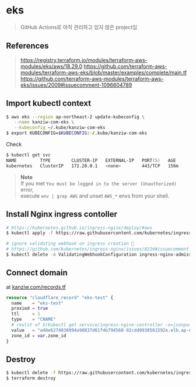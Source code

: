 # eks

> GitHub Actions로 아직 관리하고 있지 않은 project임


## References
> https://registry.terraform.io/modules/terraform-aws-modules/eks/aws/18.29.0
> https://github.com/terraform-aws-modules/terraform-aws-eks/blob/master/examples/complete/main.tf
> https://github.com/terraform-aws-modules/terraform-aws-eks/issues/2009#issuecomment-1096604789


## Import kubectl context

```zsh
$ aws eks --region ap-northeast-2 update-kubeconfig \
   --name kanziw-com-eks \
   --kubeconfig ~/.kube/kanziw-com-eks
$ export KUBECONFIG=$KUBECONFIG:~/.kube/kanziw-com-eks
```


Check

```zsh
$ kubectl get svc 
NAME         TYPE        CLUSTER-IP   EXTERNAL-IP   PORT(S)   AGE
kubernetes   ClusterIP   172.20.0.1   <none>        443/TCP   156m
```


> **Note**  
> If you met `You must be logged in to the server (Unauthorized)` error,  
> execute `env | grep AWS` and unset `AWS_*` envs from your shell.


## Install Nginx ingress contoller

```zsh
# https://kubernetes.github.io/ingress-nginx/deploy/#aws
$ kubectl apply -f https://raw.githubusercontent.com/kubernetes/ingress-nginx/controller-v1.3.1/deploy/static/provider/aws/deploy.yaml

# ignore validating webhook on ingress creation 🤔
# https://github.com/kubernetes/ingress-nginx/issues/8216#issuecomment-1118442022
$ kubectl delete -A ValidatingWebhookConfiguration ingress-nginx-admission
```


## Connect domain

at [kanziw.com/records.tf](../kanziw.com/records.tf)

```tf
resource "cloudflare_record" "eks-test" {
  name    = "eks-test"
  proxied = true
  ttl     = 1
  type    = "CNAME"
  # reulst of $(kubectl get service/ingress-nginx-controller -o=jsonpath='{.status.loadBalancer.ingress[0].hostname}')
  value   = "a48e6274036094a90837d61f4b794568-92cdd0938561592e.elb.ap-northeast-2.amazonaws.com"
  zone_id = var.zone_id
}
```


## Destroy

```zsh
$ kubectl delete -f https://raw.githubusercontent.com/kubernetes/ingress-nginx/controller-v1.3.1/deploy/static/provider/aws/deploy.yaml
$ terraform destroy
```
